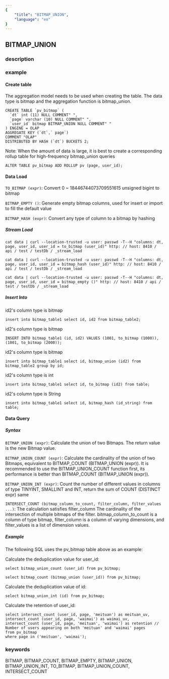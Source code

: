 ```yaml
---
{
    "title": "BITMAP_UNION",
    "language": "en"
}
---
```


<!-- 
Licensed to the Apache Software Foundation (ASF) under one
or more contributor license agreements.  See the NOTICE file
distributed with this work for additional information
regarding copyright ownership.  The ASF licenses this file
to you under the Apache License, Version 2.0 (the
"License"); you may not use this file except in compliance
with the License.  You may obtain a copy of the License at

  http://www.apache.org/licenses/LICENSE-2.0

Unless required by applicable law or agreed to in writing,
software distributed under the License is distributed on an
"AS IS" BASIS, WITHOUT WARRANTIES OR CONDITIONS OF ANY
KIND, either express or implied.  See the License for the
specific language governing permissions and limitations
under the License.
-->


## BITMAP_UNION

### description

### example

#### Create table

The aggregation model needs to be used when creating the table. The data type is bitmap and the aggregation function is bitmap_union.
```
CREATE TABLE `pv_bitmap` (
  `dt` int (11) NULL COMMENT" ",
  `page` varchar (10) NULL COMMENT" ",
  `user_id` bitmap BITMAP_UNION NULL COMMENT" "
) ENGINE = OLAP
AGGREGATE KEY (`dt`,` page`)
COMMENT "OLAP"
DISTRIBUTED BY HASH (`dt`) BUCKETS 2;
```

Note: When the amount of data is large, it is best to create a corresponding rollup table for high-frequency bitmap_union queries

```
ALTER TABLE pv_bitmap ADD ROLLUP pv (page, user_id);
```

#### Data Load

`TO_BITMAP (expr)`: Convert 0 ~ 18446744073709551615 unsigned bigint to bitmap

`BITMAP_EMPTY ()`: Generate empty bitmap columns, used for insert or import to fill the default value

`BITMAP_HASH (expr)`: Convert any type of column to a bitmap by hashing

##### Stream Load

```
cat data | curl --location-trusted -u user: passwd -T--H "columns: dt, page, user_id, user_id = to_bitmap (user_id)" http: // host: 8410 / api / test / testDb / _stream_load
```

```
cat data | curl --location-trusted -u user: passwd -T--H "columns: dt, page, user_id, user_id = bitmap_hash (user_id)" http: // host: 8410 / api / test / testDb / _stream_load
```

```
cat data | curl --location-trusted -u user: passwd -T--H "columns: dt, page, user_id, user_id = bitmap_empty ()" http: // host: 8410 / api / test / testDb / _stream_load
```

##### Insert Into

id2's column type is bitmap
```
insert into bitmap_table1 select id, id2 from bitmap_table2;
```

id2's column type is bitmap
```
INSERT INTO bitmap_table1 (id, id2) VALUES (1001, to_bitmap (1000)), (1001, to_bitmap (2000));
```

id2's column type is bitmap
```
insert into bitmap_table1 select id, bitmap_union (id2) from bitmap_table2 group by id;
```

id2's column type is int
```
insert into bitmap_table1 select id, to_bitmap (id2) from table;
```

id2's column type is String
```
insert into bitmap_table1 select id, bitmap_hash (id_string) from table;
```


#### Data Query

##### Syntax


`BITMAP_UNION (expr)`: Calculate the union of two Bitmaps. The return value is the new Bitmap value.

`BITMAP_UNION_COUNT (expr)`: Calculate the cardinality of the union of two Bitmaps, equivalent to BITMAP_COUNT (BITMAP_UNION (expr)). It is recommended to use the BITMAP_UNION_COUNT function first, its performance is better than BITMAP_COUNT (BITMAP_UNION (expr)).

`BITMAP_UNION_INT (expr)`: Count the number of different values ​​in columns of type TINYINT, SMALLINT and INT, return the sum of COUNT (DISTINCT expr) same

`INTERSECT_COUNT (bitmap_column_to_count, filter_column, filter_values ​​...)`: The calculation satisfies
filter_column The cardinality of the intersection of multiple bitmaps of the filter.
bitmap_column_to_count is a column of type bitmap, filter_column is a column of varying dimensions, and filter_values ​​is a list of dimension values.

##### Example

The following SQL uses the pv_bitmap table above as an example:

Calculate the deduplication value for user_id:

```
select bitmap_union_count (user_id) from pv_bitmap;

select bitmap_count (bitmap_union (user_id)) from pv_bitmap;
```

Calculate the deduplication value of id:

```
select bitmap_union_int (id) from pv_bitmap;
```

Calculate the retention of user_id:

```
select intersect_count (user_id, page, 'meituan') as meituan_uv,
intersect_count (user_id, page, 'waimai') as waimai_uv,
intersect_count (user_id, page, 'meituan', 'waimai') as retention // Number of users appearing on both 'meituan' and 'waimai' pages
from pv_bitmap
where page in ('meituan', 'waimai');
```

### keywords

BITMAP, BITMAP_COUNT, BITMAP_EMPTY, BITMAP_UNION, BITMAP_UNION_INT, TO_BITMAP, BITMAP_UNION_COUNT, INTERSECT_COUNT
